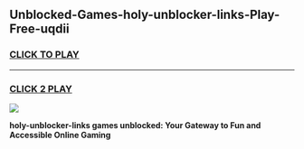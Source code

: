 
## Unblocked-Games-holy-unblocker-links-Play-Free-uqdii
<h3>
<a href="https://premium76.site?title=holy-unblocker-links&ref=20M">CLICK TO PLAY</a></h3>
<hr>

<h3>
<a href="https://premium76.site?title=holy-unblocker-links&ref=20M">CLICK 2 PLAY</a>
  
</h3>

<a href="https://premium76.site?title=holy-unblocker-links&ref=19M"><img src="https://clearcache.store/games.png"></a>


**holy-unblocker-links games unblocked: Your Gateway to Fun and Accessible Online Gaming**
